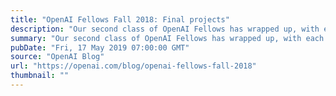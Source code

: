 ```yaml
---
title: "OpenAI Fellows Fall 2018: Final projects"
description: "Our second class of OpenAI Fellows has wrapped up, with each Fellow going from a machine learning beginner to core OpenAI contributor in the course of a 6-month apprenticeship. We are currently reviewing applications on a rolling basis for our next round of OpenAI Fellows Summer 2019."
summary: "Our second class of OpenAI Fellows has wrapped up, with each Fellow going from a machine learning beginner to core OpenAI contributor in the course of a 6-month apprenticeship. We are currently reviewing applications on a rolling basis for our next round of OpenAI Fellows Summer 2019."
pubDate: "Fri, 17 May 2019 07:00:00 GMT"
source: "OpenAI Blog"
url: "https://openai.com/blog/openai-fellows-fall-2018"
thumbnail: ""
---
```


